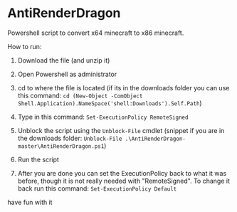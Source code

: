 # AntiRenderDragon
Powershell script to convert x64 minecraft to x86 minecraft.

How to run:

1. Download the file (and unzip it)

2. Open Powershell as administrator

3. cd to where the file is located (if its in the downloads folder you can use this command: `cd (New-Object -ComObject Shell.Application).NameSpace('shell:Downloads').Self.Path`)

4. Type in this command: `Set-ExecutionPolicy RemoteSigned`

5. Unblock the script using the `Unblock-File` cmdlet (snippet if you are in the downloads folder: `Unblock-File .\AntiRenderDragon-master\AntiRenderDragon.ps1`)

6. Run the script

7. After you are done you can set the ExecutionPolicy back to what it was before, though it is not really needed with "RemoteSigned". To change it back run this command: `Set-ExecutionPolicy Default`

have fun with it
